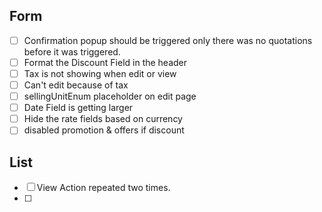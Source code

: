 ## Form
- [ ] Confirmation popup should be triggered only there was no quotations before it was triggered.
- [ ] Format the Discount Field in the header
- [ ] Tax is not showing when edit or view
- [ ] Can't edit because of tax 
- [ ] sellingUnitEnum placeholder on edit page
- [ ] Date Field is getting larger
- [ ] Hide the rate fields based on currency
- [ ] disabled promotion & offers if discount 

## List
- [ ] View Action repeated two times.
- [ ] 